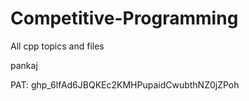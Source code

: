 # Competitive-Programming
All cpp topics and files


pankaj


PAT:
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

